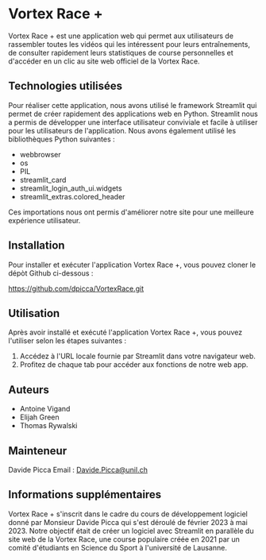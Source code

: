 # Vortex Race +
Vortex Race + est une application web qui permet aux utilisateurs de rassembler toutes les vidéos qui les 
intéressent pour leurs entraînements, de consulter rapidement leurs statistiques de course personnelles et d'accéder 
en un clic au site web officiel de la Vortex Race.

## Technologies utilisées
Pour réaliser cette application, nous avons utilisé le framework Streamlit qui permet de créer rapidement des 
applications web en Python. Streamlit nous a permis de développer une interface utilisateur conviviale et facile à 
utiliser pour les utilisateurs de l'application. Nous avons également utilisé les bibliothèques Python suivantes :

- webbrowser
- os
- PIL
- streamlit_card
- streamlit_login_auth_ui.widgets
- streamlit_extras.colored_header

Ces importations nous ont permis d'améliorer notre site pour une meilleure expérience utilisateur.

## Installation
Pour installer et exécuter l'application Vortex Race +, vous pouvez cloner le dépòt Github ci-dessous :

https://github.com/dpicca/VortexRace.git


## Utilisation
Après avoir installé et exécuté l'application Vortex Race +, vous pouvez l'utiliser selon les étapes suivantes :

1. Accédez à l'URL locale fournie par Streamlit dans votre navigateur web.
2. Profitez de chaque tab pour accéder aux fonctions de notre web app.

## Auteurs

- Antoine Vigand
- Elijah Green
- Thomas Rywalski

## Mainteneur

Davide Picca
Email : Davide.Picca@unil.ch

## Informations supplémentaires
Vortex Race + s'inscrit dans le cadre du cours de développement logiciel donné par Monsieur Davide Picca qui s'est déroulé 
de février 2023 à mai 2023. Notre objectif était de créer un logiciel avec Streamlit en parallèle du site web de la 
Vortex Race, une course populaire créée en 2021 par un comité d'étudiants en Science du Sport à l'université de 
Lausanne. 